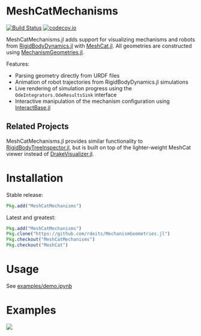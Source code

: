 # MeshCatMechanisms

[![Build Status](https://travis-ci.org/JuliaRobotics/MeshCatMechanisms.jl.svg?branch=master)](https://travis-ci.org/JuliaRobotics/MeshCatMechanisms.jl)
[![codecov.io](http://codecov.io/github/JuliaRobotics/MeshCatMechanisms.jl/coverage.svg?branch=master)](http://codecov.io/github/JuliaRobotics/MeshCatMechanisms.jl?branch=master)

MeshCatMechanisms.jl adds support for visualizing mechanisms and robots from [RigidBodyDynamics.jl](https://github.com/tkoolen/RigidBodyDynamics.jl) with [MeshCat.jl](https://github.com/rdeits/MeshCat.jl). All geometries are constructed using [MechanismGeometries.jl](https://github.com/rdeits/MechanismGeometries.jl).

Features:

* Parsing geometry directly from URDF files
* Animation of robot trajectories from RigidBodyDynamics.jl simulations
* Live rendering of simulation progress using the `OdeIntegrators.OdeResultsSink` interface
* Interactive manipulation of the mechanism configuration using [InteractBase.jl](https://github.com/piever/InteractBase.jl)

## Related Projects

MeshCatMechanisms.jl provides similar functionality to [RigidBodyTreeInspector.jl](https://github.com/rdeits/RigidBodyTreeInspector.jl), but is built on top of the lighter-weight MeshCat viewer instead of [DrakeVisualizer.jl](https://github.com/rdeits/DrakeVisualizer.jl).

# Installation

Stable release:

```julia
Pkg.add("MeshCatMechanisms")
```

Latest and greatest:

```julia
Pkg.add("MeshCatMechanisms")
Pkg.clone("https://github.com/rdeits/MechanismGeometries.jl")
Pkg.checkout("MeshCatMechanisms")
Pkg.checkout("MeshCat")
```

# Usage

See [examples/demo.ipynb](examples/demo.ipynb)

# Examples

![](https://user-images.githubusercontent.com/591886/36703991-41b6991a-1b2c-11e8-8804-24c56ddd94cc.png)
